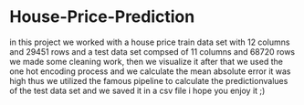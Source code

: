 # House-Price-Prediction
in this project we worked with a house price train data set with 12 columns and 29451 rows and a test data set compsed of 11 columns and 68720 rows 
we made some cleaning work, then we visualize it 
after that we used the one hot encoding process and we calculate the mean absolute error it was high 
thus we utilized  the famous pipeline to calculate the predictionvalues of the test data set 
and we saved it in a csv file 
i hope you enjoy it ;) 
